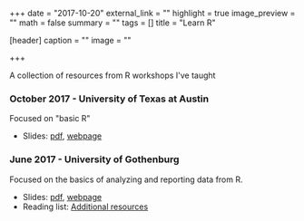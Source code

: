 +++
date = "2017-10-20"
external_link = ""
highlight = true
image_preview = ""
math = false
summary = ""
tags = []
title = "Learn R"

[header]
  caption = ""
  image = ""
  
+++

A collection of resources from R workshops I've taught

### October 2017 - University of Texas at Austin
Focused on "basic R"

- Slides: [pdf](/learn-r/basic-r.pdf), [webpage](/learn-r/basic-r.html)

### June 2017 - University of Gothenburg
Focused on the basics of analyzing and reporting data from R.

- Slides: [pdf](/learn-r/intro-data-analysis-and-reporting-with-r-GU.pdf), [webpage](/learn-r/intro-data-analysis-and-reporting-with-r-GU.html)
- Reading list: [Additional resources](/learn-r/reading-list.pdf)

